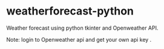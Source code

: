 # weatherforecast-python

Weather forecast using python tkinter and  Openweather API.

Note: login to Openweather api and get your own api key .
